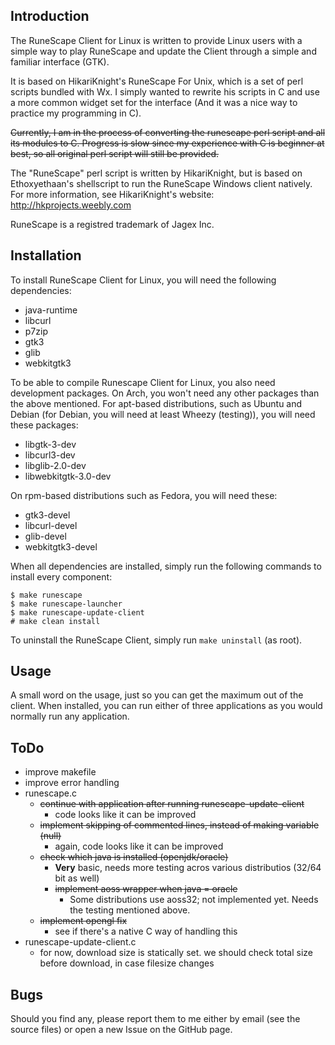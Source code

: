 ## Introduction

The RuneScape Client for Linux is written to provide Linux users with a simple way to play RuneScape and 
update the Client through a simple and familiar interface (GTK).

It is based on HikariKnight's RuneScape For Unix, which is a set of perl scripts bundled with Wx. I simply
wanted to rewrite his scripts in C and use a more common widget set for the interface (And it was a nice way
to practice my programming in C).

~~Currently, I am in the process of converting the runescape perl script and all its modules to C. Progress is slow
since my experience with C is beginner at best, so all original perl script will still be provided.~~

The "RuneScape" perl script is written by HikariKnight, but is based on Ethoxyethaan's shellscript to run the RuneScape Windows client natively. For more information, see HikariKnight's website: http://hkprojects.weebly.com

RuneScape is a registred trademark of Jagex Inc.

## Installation

To install RuneScape Client for Linux, you will need the following dependencies:
* java-runtime
* libcurl
* p7zip
* gtk3
* glib
* webkitgtk3

To be able to compile Runescape Client for Linux, you also need development packages. On Arch, you won't need any other packages than the above mentioned. For apt-based distributions, such as Ubuntu and Debian (for Debian, you will need at least Wheezy (testing)), you will need these packages:
* libgtk-3-dev
* libcurl3-dev
* libglib-2.0-dev
* libwebkitgtk-3.0-dev

On rpm-based distributions such as Fedora, you will need these:
* gtk3-devel
* libcurl-devel
* glib-devel
* webkitgtk3-devel

When all dependencies are installed, simply run the following commands to install every component:

	$ make runescape
	$ make runescape-launcher
	$ make runescape-update-client
	# make clean install

To uninstall the RuneScape Client, simply run `make uninstall` (as root).

## Usage
A small word on the usage, just so you can get the maximum out of the client. When installed, you can run either of three applications as you
would normally run any application. 

## ToDo
* improve makefile
* improve error handling
* runescape.c
	* ~~continue with application after running runescape-update-client~~
		* code looks like it can be improved
	* ~~implement skipping of commented lines, instead of making variable (null)~~
		* again, code looks like it can be improved
	* ~~check which java is installed (openjdk/oracle)~~
		* **Very** basic, needs more testing acros various distributios (32/64 bit as well)
		* ~~implement aoss wrapper when java = oracle~~
			* Some distributions use aoss32; not implemented yet. Needs the testing mentioned above.
	* ~~implement opengl fix~~
		* see if there's a native C way of handling this
* runescape-update-client.c
	* for now, download size is statically set. we should check total size before download, in case filesize changes

## Bugs
Should you find any, please report them to me either by email (see the source files) or open a new Issue on the GitHub page.
